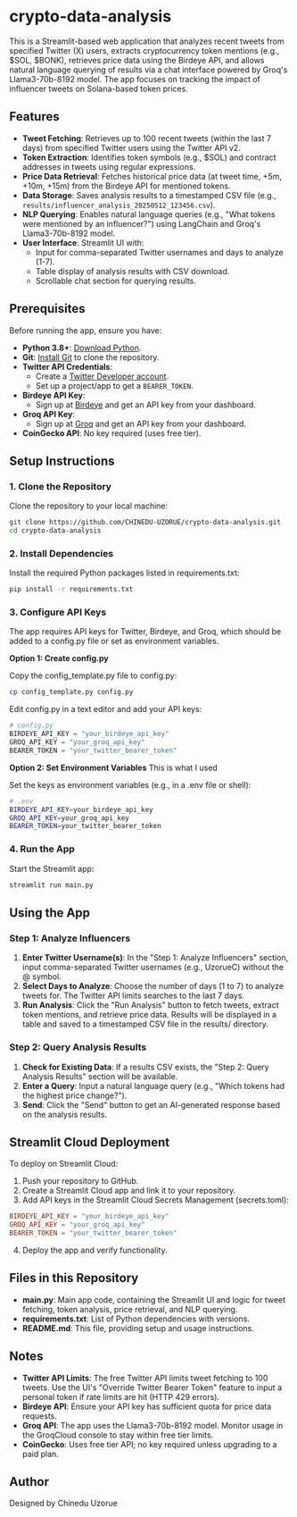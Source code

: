 # crypto-data-analysis

This is a Streamlit-based web application that analyzes recent tweets from specified Twitter (X) users, extracts cryptocurrency token mentions (e.g., $SOL, $BONK), retrieves price data using the Birdeye API, and allows natural language querying of results via a chat interface powered by Groq's Llama3-70b-8192 model. The app focuses on tracking the impact of influencer tweets on Solana-based token prices.

## Features

* **Tweet Fetching**: Retrieves up to 100 recent tweets (within the last 7 days) from specified Twitter users using the Twitter API v2.
* **Token Extraction**: Identifies token symbols (e.g., $SOL) and contract addresses in tweets using regular expressions.
* **Price Data Retrieval**: Fetches historical price data (at tweet time, +5m, +10m, +15m) from the Birdeye API for mentioned tokens.
* **Data Storage**: Saves analysis results to a timestamped CSV file (e.g., `results/influencer_analysis_20250512_123456.csv`).
* **NLP Querying**: Enables natural language queries (e.g., "What tokens were mentioned by an influencer?") using LangChain and Groq's Llama3-70b-8192 model.
* **User Interface**: Streamlit UI with:
  * Input for comma-separated Twitter usernames and days to analyze (1-7).
  * Table display of analysis results with CSV download.
  * Scrollable chat section for querying results.

## Prerequisites

Before running the app, ensure you have:

* **Python 3.8+**: [Download Python](https://www.python.org/downloads/).
* **Git**: [Install Git](https://git-scm.com/) to clone the repository.
* **Twitter API Credentials**:
  * Create a [Twitter Developer account](https://developer.twitter.com/).
  * Set up a project/app to get a `BEARER_TOKEN`.
* **Birdeye API Key**:
  * Sign up at [Birdeye](https://birdeye.so/) and get an API key from your dashboard.
* **Groq API Key**:
  * Sign up at [Groq](https://console.groq.com/) and get an API key from your dashboard.
* **CoinGecko API**: No key required (uses free tier).

## Setup Instructions

### 1. Clone the Repository

Clone the repository to your local machine:

```bash
git clone https://github.com/CHINEDU-UZORUE/crypto-data-analysis.git
cd crypto-data-analysis
```

### 2. Install Dependencies

Install the required Python packages listed in requirements.txt:

```bash
pip install -r requirements.txt
```

### 3. Configure API Keys

The app requires API keys for Twitter, Birdeye, and Groq, which should be added to a config.py file or set as environment variables.

**Option 1: Create config.py**

Copy the config_template.py file to config.py:

```bash
cp config_template.py config.py
```

Edit config.py in a text editor and add your API keys:

```python
# config.py
BIRDEYE_API_KEY = "your_birdeye_api_key"
GROQ_API_KEY = "your_groq_api_key"
BEARER_TOKEN = "your_twitter_bearer_token"
```

**Option 2: Set Environment Variables** This is what I used

Set the keys as environment variables (e.g., in a .env file or shell):

```bash
# .env
BIRDEYE_API_KEY=your_birdeye_api_key
GROQ_API_KEY=your_groq_api_key
BEARER_TOKEN=your_twitter_bearer_token
```

### 4. Run the App

Start the Streamlit app:

```bash
streamlit run main.py
```

## Using the App

### Step 1: Analyze Influencers

1. **Enter Twitter Username(s)**: In the "Step 1: Analyze Influencers" section, input comma-separated Twitter usernames (e.g., UzorueC) without the @ symbol.
2. **Select Days to Analyze**: Choose the number of days (1 to 7) to analyze tweets for. The Twitter API limits searches to the last 7 days.
3. **Run Analysis**: Click the "Run Analysis" button to fetch tweets, extract token mentions, and retrieve price data. Results will be displayed in a table and saved to a timestamped CSV file in the results/ directory.

### Step 2: Query Analysis Results

1. **Check for Existing Data**: If a results CSV exists, the "Step 2: Query Analysis Results" section will be available.
2. **Enter a Query**: Input a natural language query (e.g., "Which tokens had the highest price change?").
3. **Send**: Click the "Send" button to get an AI-generated response based on the analysis results.

## Streamlit Cloud Deployment

To deploy on Streamlit Cloud:

1. Push your repository to GitHub.
2. Create a Streamlit Cloud app and link it to your repository.
3. Add API keys in the Streamlit Cloud Secrets Management (secrets.toml):

```toml
BIRDEYE_API_KEY = "your_birdeye_api_key"
GROQ_API_KEY = "your_groq_api_key"
BEARER_TOKEN = "your_twitter_bearer_token"
```

4. Deploy the app and verify functionality.

## Files in this Repository

* **main.py**: Main app code, containing the Streamlit UI and logic for tweet fetching, token analysis, price retrieval, and NLP querying.
* **requirements.txt**: List of Python dependencies with versions.
* **README.md**: This file, providing setup and usage instructions.

## Notes

* **Twitter API Limits**: The free Twitter API limits tweet fetching to 100 tweets. Use the UI's "Override Twitter Bearer Token" feature to input a personal token if rate limits are hit (HTTP 429 errors).
* **Birdeye API**: Ensure your API key has sufficient quota for price data requests.
* **Groq API**: The app uses the Llama3-70b-8192 model. Monitor usage in the GroqCloud console to stay within free tier limits.
* **CoinGecko**: Uses free tier API; no key required unless upgrading to a paid plan.

## Author

Designed by Chinedu Uzorue
